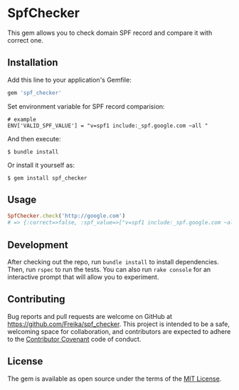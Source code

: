 # SpfChecker

This gem allows you to check domain SPF record and compare it with correct one.

## Installation

Add this line to your application's Gemfile:

```ruby
gem 'spf_checker'
```

Set environment variable for SPF record comparision:

```
# example
ENV['VALID_SPF_VALUE'] = "v=spf1 include:_spf.google.com ~all "
```

And then execute:

    $ bundle install

Or install it yourself as:

    $ gem install spf_checker

## Usage

```ruby
SpfChecker.check('http://google.com')
# => {:correct=>false, :spf_value=>["v=spf1 include:_spf.google.com ~all "], :message=>"Request successfully complete."}
```

## Development

After checking out the repo, run `bundle install` to install dependencies. Then, run `rspec` to run the tests. You can also run `rake console` for an interactive prompt that will allow you to experiment.

## Contributing

Bug reports and pull requests are welcome on GitHub at https://github.com/Freika/spf_checker. This project is intended to be a safe, welcoming space for collaboration, and contributors are expected to adhere to the [Contributor Covenant](http://contributor-covenant.org) code of conduct.


## License

The gem is available as open source under the terms of the [MIT License](http://opensource.org/licenses/MIT).

